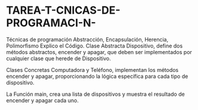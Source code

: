 # TAREA-T-CNICAS-DE-PROGRAMACI-N-
Técnicas de programación Abstracción, Encapsulación, Herencia, Polimorfismo
Explico el Código. 
Clase Abstracta Dispositivo, define dos métodos abstractos, encender y apagar, que deben ser implementados por cualquier clase que herede de Dispositivo.

Clases Concretas Computadora y Teléfono, implementan los métodos encender y apagar, proporcionando la lógica específica para cada tipo de dispositivo.

La Función main, crea una lista de dispositivos y muestra el resultado de encender y apagar cada uno.
